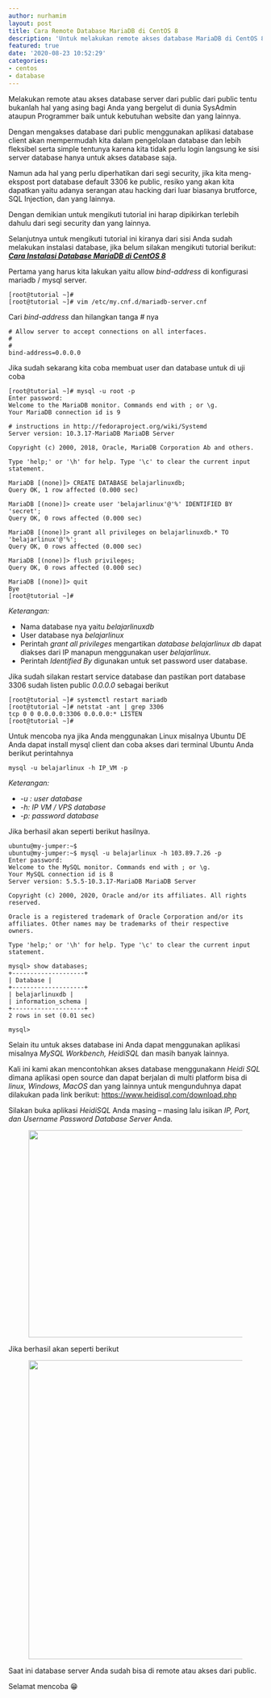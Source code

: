 ```yaml
---
author: nurhamim
layout: post
title: Cara Remote Database MariaDB di CentOS 8
description: 'Untuk melakukan remote akses database MariaDB di CentOS 8 itu sangat mudah' 
featured: true
date: '2020-08-23 10:52:29'
categories:
- centos
- database
---
```


Melakukan remote atau akses database server dari public dari public tentu bukanlah hal yang asing bagi Anda yang bergelut di dunia SysAdmin ataupun Programmer baik untuk kebutuhan website dan yang lainnya.

Dengan mengakses database dari public menggunakan aplikasi database client akan mempermudah kita dalam pengelolaan database dan lebih fleksibel serta simple tentunya karena kita tidak perlu login langsung ke sisi server database hanya untuk akses database saja.

Namun ada hal yang perlu diperhatikan dari segi security, jika kita meng-ekspost port database default 3306 ke public, resiko yang akan kita dapatkan yaitu adanya serangan atau hacking dari luar biasanya brutforce, SQL Injection, dan yang lainnya.

Dengan demikian untuk mengikuti tutorial ini harap dipikirkan terlebih dahulu dari segi security dan yang lainnya.

Selanjutnya untuk mengikuti tutorial ini kiranya dari sisi Anda sudah melakukan instalasi database, jika belum silakan mengikuti tutorial berikut: **_[Cara Instalasi Database MariaDB di CentOS 8](/cara-instalasi-database-mariadb-di-centos-8/)_**

Pertama yang harus kita lakukan yaitu allow _bind-address_ di konfigurasi mariadb / mysql server.

    [root@tutorial ~]#
    [root@tutorial ~]# vim /etc/my.cnf.d/mariadb-server.cnf

Cari _bind-address_ dan hilangkan tanga _#_ nya

    # Allow server to accept connections on all interfaces.
    #
    #
    bind-address=0.0.0.0

Jika sudah sekarang kita coba membuat user dan database untuk di uji coba

    [root@tutorial ~]# mysql -u root -p
    Enter password:
    Welcome to the MariaDB monitor. Commands end with ; or \g.
    Your MariaDB connection id is 9
    
    # instructions in http://fedoraproject.org/wiki/Systemd
    Server version: 10.3.17-MariaDB MariaDB Server
    
    Copyright (c) 2000, 2018, Oracle, MariaDB Corporation Ab and others.
    
    Type 'help;' or '\h' for help. Type '\c' to clear the current input statement.
    
    MariaDB [(none)]> CREATE DATABASE belajarlinuxdb;
    Query OK, 1 row affected (0.000 sec)
    
    MariaDB [(none)]> create user 'belajarlinux'@'%' IDENTIFIED BY 'secret';
    Query OK, 0 rows affected (0.000 sec)
    
    MariaDB [(none)]> grant all privileges on belajarlinuxdb.* TO 'belajarlinux'@'%';
    Query OK, 0 rows affected (0.000 sec)
    
    MariaDB [(none)]> flush privileges;
    Query OK, 0 rows affected (0.000 sec)
    
    MariaDB [(none)]> quit
    Bye
    [root@tutorial ~]#

_Keterangan:_

- Nama database nya yaitu _belajarlinuxdb_
- User database nya _belajarlinux_
- Perintah _grant all privileges_ mengartikan _database belajarlinux db_ dapat diakses dari IP manapun menggunakan user _belajarlinux._
- Perintah _Identified By_ digunakan untuk set password user database. 

Jika sudah silakan restart service database dan pastikan port database 3306 sudah listen public _0.0.0.0_ sebagai berikut

    [root@tutorial ~]# systemctl restart mariadb
    [root@tutorial ~]# netstat -ant | grep 3306
    tcp 0 0 0.0.0.0:3306 0.0.0.0:* LISTEN
    [root@tutorial ~]#

Untuk mencoba nya jika Anda menggunakan Linux misalnya Ubuntu DE Anda dapat install mysql client dan coba akses dari terminal Ubuntu Anda berikut perintahnya

    mysql -u belajarlinux -h IP_VM -p

_Keterangan:_

- _-u : user database_
- _-h: IP VM / VPS database_
- _-p: password database_

Jika berhasil akan seperti berikut hasilnya.

    ubuntu@my-jumper:~$
    ubuntu@my-jumper:~$ mysql -u belajarlinux -h 103.89.7.26 -p
    Enter password:
    Welcome to the MySQL monitor. Commands end with ; or \g.
    Your MySQL connection id is 8
    Server version: 5.5.5-10.3.17-MariaDB MariaDB Server
    
    Copyright (c) 2000, 2020, Oracle and/or its affiliates. All rights reserved.
    
    Oracle is a registered trademark of Oracle Corporation and/or its
    affiliates. Other names may be trademarks of their respective
    owners.
    
    Type 'help;' or '\h' for help. Type '\c' to clear the current input statement.
    
    mysql> show databases;
    +--------------------+
    | Database |
    +--------------------+
    | belajarlinuxdb |
    | information_schema |
    +--------------------+
    2 rows in set (0.01 sec)
    
    mysql>

Selain itu untuk akses database ini Anda dapat menggunakan aplikasi misalnya _MySQL Workbench, HeidiSQL_ dan masih banyak lainnya.

Kali ini kami akan mencontohkan akses database menggunakann _Heidi SQL_ dimana aplikasi open source dan dapat berjalan di multi platform bisa di _linux, Windows, MacOS_ dan yang lainnya untuk mengunduhnya dapat dilakukan pada link berikut: https://www.heidisql.com/download.php

Silakan buka aplikasi _HeidiSQL_ Anda masing – masing lalu isikan _IP, Port, dan Username Password Database Server_ Anda.

<figure class="wp-block-image size-large"><img loading="lazy" width="865" height="411" src="/content/images/wordpress/2020/08/image-47.png" alt="" class="wp-image-172" srcset="/content/images/wordpress/2020/08/image-47.png 865w, /content/images/wordpress/2020/08/image-47-300x143.png 300w, /content/images/wordpress/2020/08/image-47-768x365.png 768w" sizes="(max-width: 865px) 100vw, 865px"></figure>

Jika berhasil akan seperti berikut

<figure class="wp-block-image size-large"><img loading="lazy" width="934" height="593" src="/content/images/wordpress/2020/08/image-48.png" alt="" class="wp-image-173" srcset="/content/images/wordpress/2020/08/image-48.png 934w, /content/images/wordpress/2020/08/image-48-300x190.png 300w, /content/images/wordpress/2020/08/image-48-768x488.png 768w" sizes="(max-width: 934px) 100vw, 934px"></figure>

Saat ini database server Anda sudah bisa di remote atau akses dari public.

Selamat mencoba 😁
